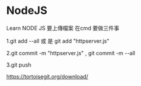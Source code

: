 # NodeJS
Learn NODE JS 
要上傳檔案 在cmd 要做三件事 

1.git add --all 或 是 git add "httpserver.js"

2.git commit -m "httpserver.js" , git commit -m --all

3.git push

https://tortoisegit.org/download/

